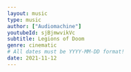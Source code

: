 ```yaml
---
layout: music
type: music
author: ["Audiomachine"]
youtubeId: sjBjmwvikVc
subtitle: Legions of Doom
genre: cinematic
# All dates must be YYYY-MM-DD format!
date: 2021-11-12
---
```

